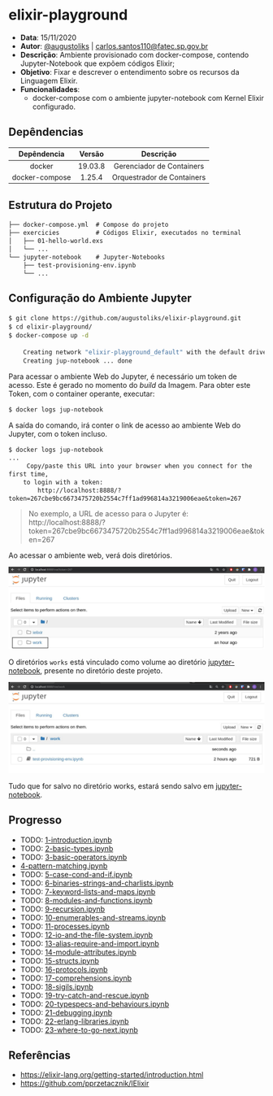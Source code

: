# elixir-playground

- __Data__: 15/11/2020
- __Autor__: [@augustoliks](https://github.com/augustoliks) | <carlos.santos110@fatec.sp.gov.br>
- __Descrição__: Ambiente provisionado com docker-compose, contendo Jupyter-Notebook que expõem códigos Elixir;
- __Objetivo__: Fixar e descrever o entendimento sobre os recursos da Linguagem Elixir.
- __Funcionalidades__:
    - docker-compose com o ambiente jupyter-notebook com Kernel Elixir configurado.


## Depêndencias

Depêndencia     | Versão    | Descrição
:---:           |:---:      |:---:
docker          | 19.03.8   | Gerenciador de Containers
docker-compose  | 1.25.4    | Orquestrador de Containers

## Estrutura do Projeto

```shell
├── docker-compose.yml  # Compose do projeto
├── exercicies          # Códigos Elixir, executados no terminal
│   ├── 01-hello-world.exs
│   └── ...                 
└── jupyter-notebook    # Jupyter-Notebooks 
    ├── test-provisioning-env.ipynb
    └── ...
```

## Configuração do Ambiente Jupyter

```bash
$ git clone https://github.com/augustoliks/elixir-playground.git
$ cd elixir-playground/
$ docker-compose up -d 

    Creating network "elixir-playground_default" with the default driver
    Creating jup-notebook ... done
```

Para acessar o ambiente Web do Jupyter, é necessário um token de acesso. Este é gerado no momento do _build_ da Imagem. Para obter este Token, com o container operante, executar:

```bash
$ docker logs jup-notebook 
```

A saída do comando, irá conter o link de acesso ao ambiente Web do Jupyter, com o token incluso.

```
$ docker logs jup-notebook 
...
     Copy/paste this URL into your browser when you connect for the first time,
    to login with a token:
        http://localhost:8888/?token=267cbe9bc6673475720b2554c7ff1ad996814a3219006eae&token=267
```

> No exemplo, a URL de acesso para o Jupyter é: http://localhost:8888/?token=267cbe9bc6673475720b2554c7ff1ad996814a3219006eae&token=267 

Ao acessar o ambiente web, verá dois diretórios.

![](.images/01.jpg)

O diretórios `works` está vinculado como volume ao diretório [jupyter-notebook](./jupyter-notebook), presente no diretório deste projeto. 

![](.images/02.jpg)

Tudo que for salvo no diretório works, estará sendo salvo em [jupyter-notebook](./jupyter-notebook).

## Progresso
                                                                                                        
- TODO: [1-introduction.ipynb](jupyter-notebook/TODO/1-introduction.ipynb)
- TODO: [2-basic-types.ipynb](jupyter-notebook/TODO/2-basic-types.ipynb)
- TODO: [3-basic-operators.ipynb](jupyter-notebook/TODO/3-basic-operators.ipynb)
- [4-pattern-matching.ipynb](jupyter-notebook/4-pattern-matching.ipynb)
- TODO: [5-case-cond-and-if.ipynb](jupyter-notebook/TODO/5-case-cond-and-if.ipynb)
- TODO: [6-binaries-strings-and-charlists.ipynb](jupyter-notebook/TODO/6-binaries-strings-and-charlists.ipynb)
- TODO: [7-keyword-lists-and-maps.ipynb](jupyter-notebook/TODO/7-keyword-lists-and-maps.ipynb)
- TODO: [8-modules-and-functions.ipynb](jupyter-notebook/TODO/8-modules-and-functions.ipynb)
- TODO: [9-recursion.ipynb](jupyter-notebook/TODO/9-recursion.ipynb)
- TODO: [10-enumerables-and-streams.ipynb](jupyter-notebook/TODO/10-enumerables-and-streams.ipynb)
- TODO: [11-processes.ipynb](jupyter-notebook/TODO/11-processes.ipynb)
- TODO: [12-io-and-the-file-system.ipynb](jupyter-notebook/TODO/12-io-and-the-file-system.ipynb)
- TODO: [13-alias-require-and-import.ipynb](jupyter-notebook/TODO/13-alias-require-and-import.ipynb)
- TODO: [14-module-attributes.ipynb](jupyter-notebook/TODO/14-module-attributes.ipynb)
- TODO: [15-structs.ipynb](jupyter-notebook/TODO/15-structs.ipynb)
- TODO: [16-protocols.ipynb](jupyter-notebook/TODO/16-protocols.ipynb)
- TODO: [17-comprehensions.ipynb](jupyter-notebook/TODO/17-comprehensions.ipynb)
- TODO: [18-sigils.ipynb](jupyter-notebook/TODO/18-sigils.ipynb)
- TODO: [19-try-catch-and-rescue.ipynb](jupyter-notebook/TODO/19-try-catch-and-rescue.ipynb)
- TODO: [20-typespecs-and-behaviours.ipynb](jupyter-notebook/TODO/20-typespecs-and-behaviours.ipynb)
- TODO: [21-debugging.ipynb](jupyter-notebook/TODO/21-debugging.ipynb)
- TODO: [22-erlang-libraries.ipynb](jupyter-notebook/TODO/22-erlang-libraries.ipynb)
- TODO: [23-where-to-go-next.ipynb](jupyter-notebook/TODO/23-where-to-go-next.ipynb)

## Referências

- https://elixir-lang.org/getting-started/introduction.html
- https://github.com/pprzetacznik/IElixir
